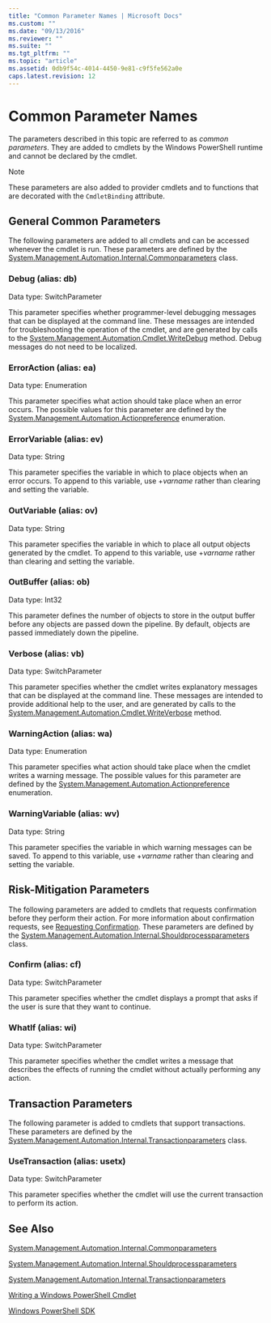```yaml
---
title: "Common Parameter Names | Microsoft Docs"
ms.custom: ""
ms.date: "09/13/2016"
ms.reviewer: ""
ms.suite: ""
ms.tgt_pltfrm: ""
ms.topic: "article"
ms.assetid: 0db9f54c-4014-4450-9e81-c9f5fe562a0e
caps.latest.revision: 12
---
```

# Common Parameter Names

The parameters described in this topic are referred to as *common parameters*. They are added to cmdlets by the Windows PowerShell runtime and cannot be declared by the cmdlet.

> [!NOTE]
> These parameters are also added to provider cmdlets and to functions that are decorated with the `CmdletBinding` attribute.

## General Common Parameters

The following parameters are added to all cmdlets and can be accessed whenever the cmdlet is run. These parameters are defined by the [System.Management.Automation.Internal.Commonparameters](/dotnet/api/System.Management.Automation.Internal.CommonParameters) class.

### Debug (alias: db)

Data type: SwitchParameter

This parameter specifies whether programmer-level debugging messages that can be displayed at the command line. These messages are intended for troubleshooting the operation of the cmdlet, and are generated by calls to the [System.Management.Automation.Cmdlet.WriteDebug](/dotnet/api/System.Management.Automation.Cmdlet.WriteDebug) method. Debug messages do not need to be localized.

### ErrorAction (alias: ea)

Data type: Enumeration

This parameter specifies what action should take place when an error occurs. The possible values for this parameter are defined by the [System.Management.Automation.Actionpreference](/dotnet/api/System.Management.Automation.ActionPreference) enumeration.

### ErrorVariable (alias: ev)

Data type: String

This parameter specifies the variable in which to place objects when an error occurs. To append to this variable, use +*varname* rather than clearing and setting the variable.

### OutVariable (alias: ov)

Data type: String

This parameter specifies the variable in which to place all output objects generated by the cmdlet. To append to this variable, use +*varname* rather than clearing and setting the variable.

### OutBuffer (alias: ob)

Data type: Int32

This parameter defines the number of objects to store in the output buffer before any objects are passed down the pipeline. By default, objects are passed immediately down the pipeline.

### Verbose (alias: vb)

Data type: SwitchParameter

This parameter specifies whether the cmdlet writes explanatory messages that can be displayed at the command line. These messages are intended to provide additional help to the user, and are generated by calls to the [System.Management.Automation.Cmdlet.WriteVerbose](/dotnet/api/System.Management.Automation.Cmdlet.WriteVerbose) method.

### WarningAction (alias: wa)

Data type: Enumeration

This parameter specifies what action should take place when the cmdlet writes a warning message. The possible values for this parameter are defined by the [System.Management.Automation.Actionpreference](/dotnet/api/System.Management.Automation.ActionPreference) enumeration.

### WarningVariable (alias: wv)

Data type: String

This parameter specifies the variable in which warning messages can be saved. To append to this variable, use +*varname* rather than clearing and setting the variable.

## Risk-Mitigation Parameters

The following parameters are added to cmdlets that requests confirmation before they perform their action. For more information about confirmation requests, see [Requesting Confirmation](./requesting-confirmation-from-cmdlets.md). These parameters are defined by the [System.Management.Automation.Internal.Shouldprocessparameters](/dotnet/api/System.Management.Automation.Internal.ShouldProcessParameters) class.

### Confirm (alias: cf)

Data type: SwitchParameter

This parameter specifies whether the cmdlet displays a prompt that asks if the user is sure that they want to continue.

### WhatIf (alias: wi)

Data type: SwitchParameter

This parameter specifies whether the cmdlet writes a message that describes the effects of running the cmdlet without actually performing any action.

## Transaction Parameters

The following parameter is added to cmdlets that support transactions. These parameters are defined by the [System.Management.Automation.Internal.Transactionparameters](/dotnet/api/System.Management.Automation.Internal.TransactionParameters) class.

### UseTransaction (alias: usetx)

Data type: SwitchParameter

This parameter specifies whether the cmdlet will use the current transaction to perform its action.

## See Also

[System.Management.Automation.Internal.Commonparameters](/dotnet/api/System.Management.Automation.Internal.CommonParameters)

[System.Management.Automation.Internal.Shouldprocessparameters](/dotnet/api/System.Management.Automation.Internal.ShouldProcessParameters)

[System.Management.Automation.Internal.Transactionparameters](/dotnet/api/System.Management.Automation.Internal.TransactionParameters)

[Writing a Windows PowerShell Cmdlet](./writing-a-windows-powershell-cmdlet.md)

[Windows PowerShell SDK](../windows-powershell-reference.md)
